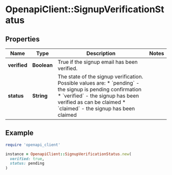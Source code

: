 # OpenapiClient::SignupVerificationStatus

## Properties

| Name | Type | Description | Notes |
| ---- | ---- | ----------- | ----- |
| **verified** | **Boolean** | True if the signup email has been verified. |  |
| **status** | **String** | The state of the signup verification. Possible values are: * &#x60;pending&#x60; - the signup is pending confirmation * &#x60;verified&#x60; - the signup has been verified as can be claimed * &#x60;claimed&#x60; - the signup has been claimed  |  |

## Example

```ruby
require 'openapi_client'

instance = OpenapiClient::SignupVerificationStatus.new(
  verified: true,
  status: pending
)
```

